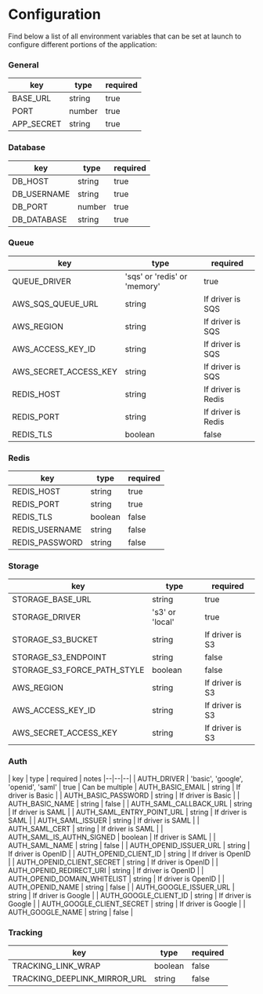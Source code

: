 # Configuration
Find below a list of all environment variables that can be set at launch to configure different portions of the application:


### General
| key | type | required |
|--|--|--|
| BASE_URL | string | true |
| PORT | number | true |
| APP_SECRET | string | true |

### Database
| key | type | required |
|--|--|--|
| DB_HOST | string | true |
| DB_USERNAME | string | true |
| DB_PORT | number | true |
| DB_DATABASE | string | true |

### Queue
| key | type | required |
|--|--|--|
| QUEUE_DRIVER | 'sqs' or 'redis' or 'memory' | true |
| AWS_SQS_QUEUE_URL | string | If driver is SQS |
| AWS_REGION | string | If driver is SQS |
| AWS_ACCESS_KEY_ID | string | If driver is SQS |
| AWS_SECRET_ACCESS_KEY | string | If driver is SQS |
| REDIS_HOST | string | If driver is Redis |
| REDIS_PORT | string | If driver is Redis |
| REDIS_TLS | boolean | false |


### Redis
| key | type | required |
|--|--|--|
| REDIS_HOST | string | true |
| REDIS_PORT | string | true |
| REDIS_TLS | boolean | false |
| REDIS_USERNAME | string | false |
| REDIS_PASSWORD | string | false |

### Storage
| key | type | required |
|--|--|--|
| STORAGE_BASE_URL | string | true |
| STORAGE_DRIVER | 's3' or 'local' | true |
| STORAGE_S3_BUCKET | string | If driver is S3 |
| STORAGE_S3_ENDPOINT | string | false |
| STORAGE_S3_FORCE_PATH_STYLE | boolean | false |
| AWS_REGION | string | If driver is S3 |
| AWS_ACCESS_KEY_ID | string | If driver is S3 |
| AWS_SECRET_ACCESS_KEY | string | If driver is S3 |

### Auth
| key | type | required | notes
|--|--|--|
| AUTH_DRIVER | 'basic', 'google', 'openid', 'saml' | true | Can be multiple
| AUTH_BASIC_EMAIL | string | If driver is Basic |
| AUTH_BASIC_PASSWORD | string | If driver is Basic |
| AUTH_BASIC_NAME | string | false |
| AUTH_SAML_CALLBACK_URL | string | If driver is SAML |
| AUTH_SAML_ENTRY_POINT_URL | string | If driver is SAML |
| AUTH_SAML_ISSUER | string | If driver is SAML |
| AUTH_SAML_CERT | string | If driver is SAML |
| AUTH_SAML_IS_AUTHN_SIGNED | boolean | If driver is SAML |
| AUTH_SAML_NAME | string | false |
| AUTH_OPENID_ISSUER_URL | string | If driver is OpenID |
| AUTH_OPENID_CLIENT_ID | string | If driver is OpenID |
| AUTH_OPENID_CLIENT_SECRET | string | If driver is OpenID |
| AUTH_OPENID_REDIRECT_URI | string | If driver is OpenID |
| AUTH_OPENID_DOMAIN_WHITELIST | string | If driver is OpenID |
| AUTH_OPENID_NAME | string | false |
| AUTH_GOOGLE_ISSUER_URL | string | If driver is Google |
| AUTH_GOOGLE_CLIENT_ID | string | If driver is Google |
| AUTH_GOOGLE_CLIENT_SECRET | string | If driver is Google |
| AUTH_GOOGLE_NAME | string | false |

### Tracking
| key | type | required |
|--|--|--|
| TRACKING_LINK_WRAP | boolean | false
| TRACKING_DEEPLINK_MIRROR_URL | string | false